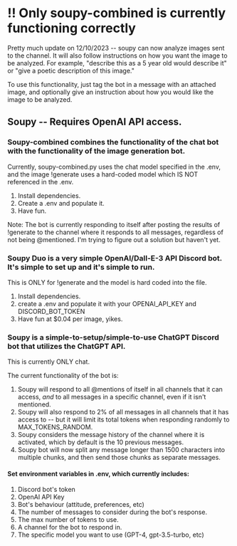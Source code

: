 # !! Only soupy-combined is currently functioning correctly

Pretty much update on 12/10/2023 -- soupy can now analyze images sent to the channel.  It will also follow instructions on how you want the image to be analyzed.  For example, "describe this as a 5 year old would describe it" or "give a poetic description of this image."

To use this functionality, just tag the bot in a message with an attached image, and optionally give an instruction about how you would like the image to be analyzed.

## Soupy -- Requires OpenAI API access.

### Soupy-combined combines the functionality of the chat bot with the functionality of the image generation bot.

Currently, soupy-combined.py uses the chat model specified in the .env, and the image !generate uses a hard-coded model which IS NOT referenced in the .env.

1. Install dependencies.
2. Create a .env and populate it.
3. Have fun.

Note: The bot is currently responding to itself after posting the results of !generate to the channel where it responds to all messages, regardless of not being @mentioned.  I'm trying to figure out a solution but haven't yet.

### Soupy Duo is a very simple OpenAI/Dall-E-3 API Discord bot.  It's simple to set up and it's simple to run.

This is ONLY for !generate and the model is hard coded into the file.

1. Install dependencies.
2. create a .env and populate it with your OPENAI_API_KEY and DISCORD_BOT_TOKEN
3. Have fun at $0.04 per image, yikes.

### Soupy is a simple-to-setup/simple-to-use ChatGPT Discord bot that utilizes the ChatGPT API.

This is currently ONLY chat.

The current functionality of the bot is:

1. Soupy will respond to all @mentions of itself in all channels that it can access, *and* to all messages in a specific channel, even if it isn't mentioned.
2. Soupy will also respond to 2% of all messages in all channels that it has access to -- but it will limit its total tokens when responding randomly to MAX_TOKENS_RANDOM.
3. Soupy considers the message history of the channel where it is activated, which by default is the 10 previous messages.
4. Soupy bot will now split any message longer than 1500 characters into multiple chunks, and then send those chunks as separate messages.


#### Set environment variables in .env, which currently includes:

1. Discord bot's token
2. OpenAI API Key
3. Bot's behaviour (attitude, preferences, etc)
4. The number of messages to consider during the bot's response.
5. The max number of tokens to use.
6. A channel for the bot to respond in.
7. The specific model you want to use (GPT-4, gpt-3.5-turbo, etc)








